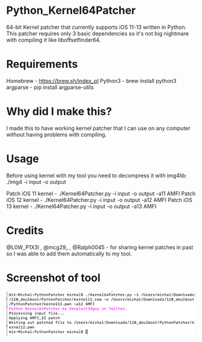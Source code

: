 # Python_Kernel64Patcher
64-bit Kernel patcher that currently supports iOS 11-13 written in Python. This patcher requires only 3 basic dependencies so it's not big nightmare with compiling it like liboffsetfinder64.
# Requirements
Homebrew - https://brew.sh/index_pl
Python3 - brew install python3
argparse - pip install argparse-utils
# Why did I make this?
I made this to have working kernel patcher that I can use on any computer without having problems with compiling.
# Usage
Before using kernel with my tool you need to decompress it with img4lib: ./img4 -i input -o output

Patch iOS 11 kernel - ./Kernel64Patcher.py -i input -o output -a11 AMFI
Patch iOS 12 kernel - ./Kernel64Patcher.py -i input -o output -a12 AMFI
Patch iOS 13 kernel - ./Kernel64Patcher.py -i input -o output -a13 AMFI

# Credits
@L0W_P1X3l , @mcg29_ , @Ralph0045 - for sharing kernel patches in past so I was able to add them automatically to my tool.

# Screenshot of tool
![](photo.png)

